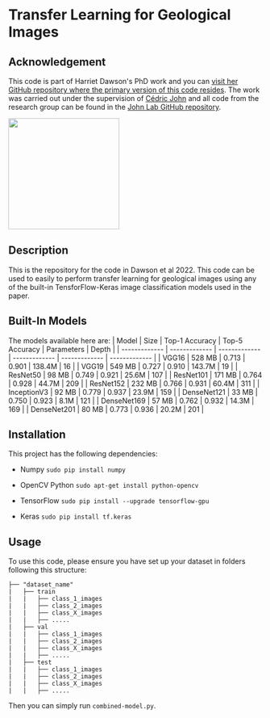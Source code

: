 # Transfer Learning for Geological Images
## Acknowledgement
This code is part of Harriet Dawson's PhD work and you can [visit her GitHub repository where the primary version of this code resides](https://github.com/harrietldawson). The work was carried out under the supervision of [Cédric John](https://github.com/cedricmjohn) and all code from the research group can be found in the [John Lab GitHub repository](https://github.com/johnlab-research).

<img src="https://www.john-lab.org/wp-content/uploads/2023/01/footer_small_logo.png" style="width:220px">

## Description
This is the repository for the code in Dawson et al 2022. This code can be used to easily to perform transfer learning for geological images using any of the built-in TensforFlow-Keras image classification models used in the paper.

## Built-In Models
The models available here are:
| Model  | Size  |  Top-1 Accuracy  |  Top-5 Accuracy  |  Parameters  |  Depth  |
| -------------     | ------------- | -------------| ------------- | ------------- | ------------- |
| VGG16    | 528 MB    |  0.713    | 0.901    | 138.4M    | 16    |
| VGG19    | 549 MB    |  0.727    | 0.910    | 143.7M    | 19    |
| ResNet50    |  98 MB    | 0.749    | 0.921    | 25.6M    |  107    |
| ResNet101    |  171 MB    | 0.764    | 0.928    | 44.7M     | 209    |
| ResNet152    |  232 MB    | 0.766    | 0.931    | 60.4M     | 311    |
| InceptionV3    | 92 MB    | 0.779    | 0.937    | 23.9M    |  159    |
| DenseNet121    | 33 MB    | 0.750    | 0.923    | 8.1M    | 121    |
| DenseNet169    | 57 MB    | 0.762    | 0.932    | 14.3M    |  169    |
| DenseNet201    | 80 MB    | 0.773    | 0.936    | 20.2M    |  201    |

## Installation
This project has the following dependencies:

- Numpy `sudo pip install numpy`

- OpenCV Python `sudo apt-get install python-opencv`

- TensorFlow `sudo pip install --upgrade tensorflow-gpu`

- Keras `sudo pip install tf.keras` 

## Usage
To use this code, please ensure you have set up your dataset in folders following this structure:

    ├── "dataset_name"                   
    |   ├── train
    |   |   ├── class_1_images
    |   |   ├── class_2_images
    |   |   ├── class_X_images
    |   |   ├── .....
    |   ├── val
    |   |   ├── class_1_images
    |   |   ├── class_2_images
    |   |   ├── class_X_images
    |   |   ├── .....
    |   ├── test
    |   |   ├── class_1_images
    |   |   ├── class_2_images
    |   |   ├── class_X_images
    |   |   ├── .....

Then you can simply run `combined-model.py`.  

